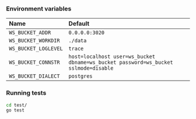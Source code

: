 ### Environment variables

| Name | Default |
|:---|:---| 
| `WS_BUCKET_ADDR` | `0.0.0.0:3020` |
| `WS_BUCKET_WORKDIR` | `./data` |
| `WS_BUCKET_LOGLEVEL` | `trace` |
| `WS_BUCKET_CONNSTR` | `host=localhost user=ws_bucket dbname=ws_bucket password=ws_bucket sslmode=disable` |
| `WS_BUCKET_DIALECT` | `postgres` |

### Running tests
```bash
cd test/
go test
```